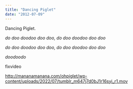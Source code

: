 ```yaml
---
title: "Dancing Piglet"
date: "2012-07-09"
---
```


Dancing Piglet.

_do doo doodoo doo doo, do doo doodoo doo doo_

_do doo doodoo doo doo, do doo doodoo doo doo_

_doodoodo_

fixvideo

http://mananamanana.com/ohpiglet/wp-content/uploads/2022/07/tumblr_m647j7d0bJ1r16syi_r1.mov
